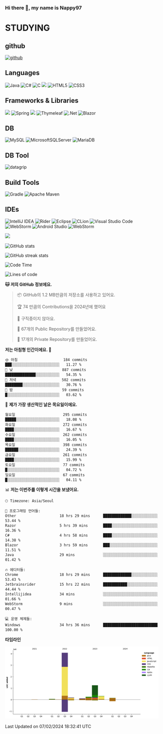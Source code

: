 ### Hi there 👋, my name is Nappy97

# STUDYING
## github
[<img src='https://cdn.jsdelivr.net/npm/simple-icons@3.0.1/icons/github.svg' alt='github' height='40'>](https://github.com/Nappy97)  

## Languages
![Java](https://img.shields.io/badge/java-%23ED8B00.svg?style=for-the-badge&logo=openjdk&logoColor=white) ![C#](https://img.shields.io/badge/c%23-%23239120.svg?style=for-the-badge&logo=c-sharp&logoColor=white) ![C](https://img.shields.io/badge/c-%2300599C.svg?style=for-the-badge&logo=c&logoColor=white) <img src="https://img.shields.io/badge/javascript-F7DF1E?style=for-the-badge&logo=javascript&logoColor=black"> ![HTML5](https://img.shields.io/badge/html5-%23E34F26.svg?style=for-the-badge&logo=html5&logoColor=white) ![CSS3](https://img.shields.io/badge/css3-%231572B6.svg?style=for-the-badge&logo=css3&logoColor=white)

## Frameworks & Libraries
<img src="https://img.shields.io/badge/bootstrap-7952B3?style=for-the-badge&logo=bootstrap&logoColor=white"> ![Spring](https://img.shields.io/badge/spring-%236DB33F.svg?style=for-the-badge&logo=spring&logoColor=white) <img src="https://img.shields.io/badge/jQuery-0769AD?style=for-the-badge&logo=jquery&logoColor=white"> ![Thymeleaf](https://img.shields.io/badge/Thymeleaf-%23005C0F.svg?style=for-the-badge&logo=Thymeleaf&logoColor=white) ![.Net](https://img.shields.io/badge/.NET-5C2D91?style=for-the-badge&logo=.net&logoColor=white) ![Blazor](https://img.shields.io/badge/blazor-%235C2D91.svg?style=for-the-badge&logo=blazor&logoColor=white)

## DB
![MySQL](https://img.shields.io/badge/mysql-%2300f.svg?style=for-the-badge&logo=mysql&logoColor=white) ![MicrosoftSQLServer](https://img.shields.io/badge/Microsoft%20SQL%20Server-CC2927?style=for-the-badge&logo=microsoft%20sql%20server&logoColor=white) ![MariaDB](https://img.shields.io/badge/MariaDB-003545?style=for-the-badge&logo=mariadb&logoColor=white)

## DB Tool
![datagrip](https://img.shields.io/badge/datagrip-9681EB?style=flat&logo=datagrip)

## Build Tools
![Gradle](https://img.shields.io/badge/Gradle-02303A.svg?style=for-the-badge&logo=Gradle&logoColor=white) ![Apache Maven](https://img.shields.io/badge/Apache%20Maven-C71A36?style=for-the-badge&logo=Apache%20Maven&logoColor=white)

## IDEs
![IntelliJ IDEA](https://img.shields.io/badge/IntelliJIDEA-000000.svg?style=for-the-badge&logo=intellij-idea&logoColor=white) ![Rider](https://img.shields.io/badge/Rider-000000.svg?style=for-the-badge&logo=Rider&logoColor=white&color=black&labelColor=crimson) ![Eclipse](https://img.shields.io/badge/Eclipse-FE7A16.svg?style=for-the-badge&logo=Eclipse&logoColor=white) ![CLion](https://img.shields.io/badge/CLion-black?style=for-the-badge&logo=clion&logoColor=white) ![Visual Studio Code](https://img.shields.io/badge/Visual%20Studio%20Code-0078d7.svg?style=for-the-badge&logo=visual-studio-code&logoColor=white) ![WebStorm](https://img.shields.io/badge/webstorm-143?style=for-the-badge&logo=webstorm&logoColor=white&color=black) ![Android Studio](https://img.shields.io/badge/Android%20Studio-3DDC84.svg?style=for-the-badge&logo=android-studio&logoColor=white) ![WebStorm](https://img.shields.io/badge/webstorm-143?style=for-the-badge&logo=webstorm&logoColor=white&color=black)

<div>
  <img  src="https://github-readme-stats.vercel.app/api/top-langs/?username=Nappy97&langs_count=8&exclude_repo=Example-deep-learning-from-scratch&layout=compact&line_height=24&hide_border=true&title_color=d88e82&card_width=280">
<div>
  
![GitHub stats](https://github-readme-stats.vercel.app/api?username=Nappy97&show_icons=true)  

![GitHub streak stats](https://github-readme-streak-stats.herokuapp.com/?user=Nappy97)  

<!--START_SECTION:waka-->
![Code Time](http://img.shields.io/badge/Code%20Time-1%2C484%20hrs%209%20mins-blue)

![Lines of code](https://img.shields.io/badge/%EC%A0%80%EB%8A%94%20%EC%97%AC%ED%83%9C%EA%B9%8C%EC%A7%80%20-6.4%20million%20%EC%A4%84%EC%9D%98%20%EC%BD%94%EB%93%9C%EB%A5%BC%20%EC%9E%91%EC%84%B1%ED%96%88%EC%96%B4%EC%9A%94.-blue)

**🐱 저의 GitHub 정보에요.** 

> 📦 GitHub의 1.2 MB만큼의 저장소를 사용하고 있어요. 
 > 
> 🏆 74 만큼의 Contributions을 2024년에 했어요
 > 
> 🚫 구직중이지 않아요.
 > 
> 📜 67개의 Public Repository를 만들었어요. 
 > 
> 🔑 17개의 Private Repository를 만들었어요. 
 > 
**저는 아침형 인간이에요. 🐤** 

```text
🌞 아침                     184 commits         ███░░░░░░░░░░░░░░░░░░░░░░   11.27 % 
🌆 낮　                     887 commits         ██████████████░░░░░░░░░░░   54.35 % 
🌃 저녁                     502 commits         ████████░░░░░░░░░░░░░░░░░   30.76 % 
🌙 밤　                     59 commits          █░░░░░░░░░░░░░░░░░░░░░░░░   03.62 % 
```
📅 **제가 가장 생산적인 날은 목요일이에요.** 

```text
월요일                      295 commits         █████░░░░░░░░░░░░░░░░░░░░   18.08 % 
화요일                      272 commits         ████░░░░░░░░░░░░░░░░░░░░░   16.67 % 
수요일                      262 commits         ████░░░░░░░░░░░░░░░░░░░░░   16.05 % 
목요일                      398 commits         ██████░░░░░░░░░░░░░░░░░░░   24.39 % 
금요일                      261 commits         ████░░░░░░░░░░░░░░░░░░░░░   15.99 % 
토요일                      77 commits          █░░░░░░░░░░░░░░░░░░░░░░░░   04.72 % 
일요일                      67 commits          █░░░░░░░░░░░░░░░░░░░░░░░░   04.11 % 
```


📊 **저는 이번주를 이렇게 시간을 보냈어요.** 

```text
🕑︎ Timezone: Asia/Seoul

💬 프로그래밍 언어들: 
Other                    18 hrs 29 mins      █████████████░░░░░░░░░░░░   53.44 % 
Razor                    5 hrs 39 mins       ████░░░░░░░░░░░░░░░░░░░░░   16.36 % 
C#                       4 hrs 58 mins       ████░░░░░░░░░░░░░░░░░░░░░   14.38 % 
Blazor                   3 hrs 59 mins       ███░░░░░░░░░░░░░░░░░░░░░░   11.51 % 
Java                     29 mins             ░░░░░░░░░░░░░░░░░░░░░░░░░   01.42 % 

🔥 에디터들: 
Chrome                   18 hrs 29 mins      █████████████░░░░░░░░░░░░   53.43 % 
Jetbrainsrider           15 hrs 22 mins      ███████████░░░░░░░░░░░░░░   44.44 % 
Intellijidea             34 mins             ░░░░░░░░░░░░░░░░░░░░░░░░░   01.66 % 
WebStorm                 9 mins              ░░░░░░░░░░░░░░░░░░░░░░░░░   00.47 % 

💻 운영 체제들: 
Windows                  34 hrs 36 mins      █████████████████████████   100.00 % 
```

**타임라인**

![Lines of Code chart](https://raw.githubusercontent.com/Nappy97/Nappy97/main/assets/bar_graph.png)


 Last Updated on 07/02/2024 18:32:41 UTC
<!--END_SECTION:waka-->
